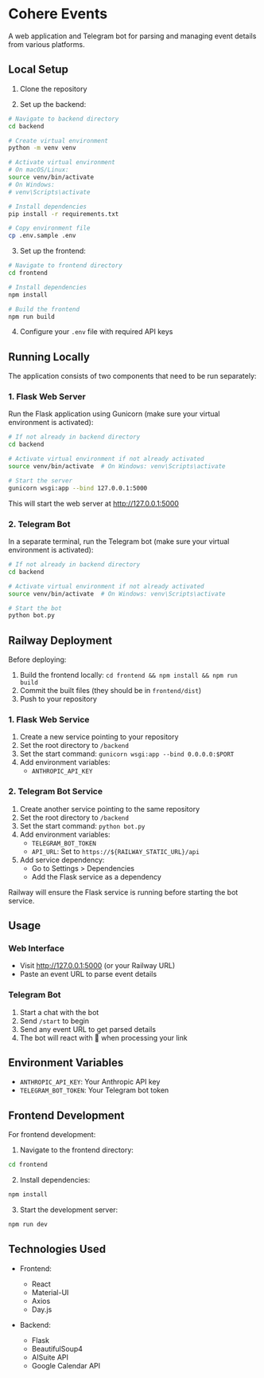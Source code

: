 # Cohere Events

A web application and Telegram bot for parsing and managing event details from various platforms.

## Local Setup

1. Clone the repository

2. Set up the backend:
```bash
# Navigate to backend directory
cd backend

# Create virtual environment
python -m venv venv

# Activate virtual environment
# On macOS/Linux:
source venv/bin/activate
# On Windows:
# venv\Scripts\activate

# Install dependencies
pip install -r requirements.txt

# Copy environment file
cp .env.sample .env
```

3. Set up the frontend:
```bash
# Navigate to frontend directory
cd frontend

# Install dependencies
npm install

# Build the frontend
npm run build
```

4. Configure your `.env` file with required API keys

## Running Locally

The application consists of two components that need to be run separately:

### 1. Flask Web Server

Run the Flask application using Gunicorn (make sure your virtual environment is activated):
```bash
# If not already in backend directory
cd backend

# Activate virtual environment if not already activated
source venv/bin/activate  # On Windows: venv\Scripts\activate

# Start the server
gunicorn wsgi:app --bind 127.0.0.1:5000
```

This will start the web server at http://127.0.0.1:5000

### 2. Telegram Bot

In a separate terminal, run the Telegram bot (make sure your virtual environment is activated):
```bash
# If not already in backend directory
cd backend

# Activate virtual environment if not already activated
source venv/bin/activate  # On Windows: venv\Scripts\activate

# Start the bot
python bot.py
```

## Railway Deployment

Before deploying:
1. Build the frontend locally: `cd frontend && npm install && npm run build`
2. Commit the built files (they should be in `frontend/dist`)
3. Push to your repository

### 1. Flask Web Service
1. Create a new service pointing to your repository
2. Set the root directory to `/backend`
3. Set the start command: `gunicorn wsgi:app --bind 0.0.0.0:$PORT`
4. Add environment variables:
   - `ANTHROPIC_API_KEY`

### 2. Telegram Bot Service
1. Create another service pointing to the same repository
2. Set the root directory to `/backend`
3. Set the start command: `python bot.py`
4. Add environment variables:
   - `TELEGRAM_BOT_TOKEN`
   - `API_URL`: Set to `https://${RAILWAY_STATIC_URL}/api`
5. Add service dependency:
   - Go to Settings > Dependencies
   - Add the Flask service as a dependency

Railway will ensure the Flask service is running before starting the bot service.

## Usage

### Web Interface
- Visit http://127.0.0.1:5000 (or your Railway URL)
- Paste an event URL to parse event details

### Telegram Bot
1. Start a chat with the bot
2. Send `/start` to begin
3. Send any event URL to get parsed details
4. The bot will react with 👀 when processing your link

## Environment Variables

- `ANTHROPIC_API_KEY`: Your Anthropic API key
- `TELEGRAM_BOT_TOKEN`: Your Telegram bot token

## Frontend Development

For frontend development:

1. Navigate to the frontend directory:
```bash
cd frontend
```

2. Install dependencies:
```bash
npm install
```

3. Start the development server:
```bash
npm run dev
```

## Technologies Used

- Frontend:
  - React
  - Material-UI
  - Axios
  - Day.js

- Backend:
  - Flask
  - BeautifulSoup4
  - AISuite API
  - Google Calendar API